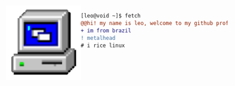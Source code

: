 <img align="left" height="170" src="computer.gif"/>

```diff
[leo@void ~]$ fetch
@@hi! my name is leo, welcome to my github profile@@
+ im from brazil
! metalhead
# i rice linux
